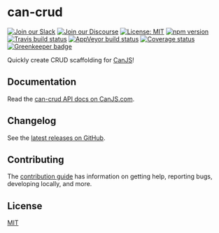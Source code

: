 # can-crud

[![Join our Slack](https://img.shields.io/badge/slack-join%20chat-611f69.svg)](https://www.bitovi.com/community/slack?utm_source=badge&utm_medium=badge&utm_campaign=pr-badge&utm_content=badge)
[![Join our Discourse](https://img.shields.io/discourse/https/forums.bitovi.com/posts.svg)](https://forums.bitovi.com/?utm_source=badge&utm_medium=badge&utm_campaign=pr-badge&utm_content=badge)
[![License: MIT](https://img.shields.io/badge/license-MIT-blue.svg)](https://github.com/canjs/can-crud/blob/master/LICENSE)
[![npm version](https://badge.fury.io/js/can-crud.svg)](https://www.npmjs.com/package/can-crud)
[![Travis build status](https://travis-ci.org/canjs/can-crud.svg?branch=master)](https://travis-ci.org/canjs/can-crud)
[![AppVeyor build status](https://ci.appveyor.com/api/projects/status/github/canjs/can-crud?branch=master&svg=true)](https://ci.appveyor.com/project/matthewp/can-crud)
[![Coverage status](https://coveralls.io/repos/github/canjs/can-crud/badge.svg?branch=master)](https://coveralls.io/github/canjs/can-crud?branch=master)
[![Greenkeeper badge](https://badges.greenkeeper.io/canjs/can-crud.svg)](https://greenkeeper.io/)

Quickly create CRUD scaffolding for [CanJS](http://canjs.com)!

## Documentation

Read the [can-crud API docs on CanJS.com](https://canjs.com/doc/can-crud.html).

## Changelog

See the [latest releases on GitHub](https://github.com/canjs/can-crud/releases).

## Contributing

The [contribution guide](https://github.com/canjs/can-crud/blob/master/CONTRIBUTING.md) has information on getting help, reporting bugs, developing locally, and more.

## License

[MIT](https://github.com/canjs/can-crud/blob/master/LICENSE)
